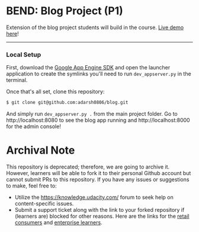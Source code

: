 # BEND: Blog Project (P1)

Extension of the blog project students will build in the course.
[Live demo here](http://cs253-udacity-1203.appspot.com)!


---

### Local Setup

First, download the [Google App Engine SDK](https://cloud.google.com/appengine/docs/python)
and open the launcher application to create the symlinks you'll need to run `dev_appserver.py`
in the terminal.

Once that's all set, clone this repository:

```sh
$ git clone git@github.com:adarsh0806/blog.git
```

And simply run `dev_appserver.py .` from the main project folder. Go to http://localhost:8080
to see the blog app running and http://localhost:8000 for the admin console!

 # Archival Note 
 This repository is deprecated; therefore, we are going to archive it. However, learners will be able to fork it to their personal Github account but cannot submit PRs to this repository. If you have any issues or suggestions to make, feel free to: 
- Utilize the https://knowledge.udacity.com/ forum to seek help on content-specific issues. 
- Submit a support ticket along with the link to your forked repository if (learners are) blocked for other reasons. Here are the links for the [retail consumers](https://udacity.zendesk.com/hc/en-us/requests/new) and [enterprise learners](https://udacityenterprise.zendesk.com/hc/en-us/requests/new?ticket_form_id=360000279131).